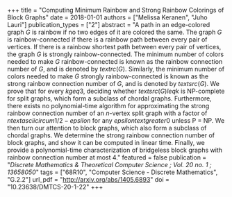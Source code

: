 +++
title = "Computing Minimum Rainbow and Strong Rainbow Colorings of Block Graphs"
date = 2018-01-01
authors = ["Melissa Keranen", "Juho Lauri"]
publication_types = ["2"]
abstract = "A path in an edge-colored graph $G$ is rainbow if no two edges of it are colored the same. The graph $G$ is rainbow-connected if there is a rainbow path between every pair of vertices. If there is a rainbow shortest path between every pair of vertices, the graph $G$ is strongly rainbow-connected. The minimum number of colors needed to make $G$ rainbow-connected is known as the rainbow connection number of $G$, and is denoted by $textrc(G)$. Similarly, the minimum number of colors needed to make $G$ strongly rainbow-connected is known as the strong rainbow connection number of $G$, and is denoted by $textsrc(G)$. We prove that for every $k geq 3$, deciding whether $textsrc(G) leq k$ is NP-complete for split graphs, which form a subclass of chordal graphs. Furthermore, there exists no polynomial-time algorithm for approximating the strong rainbow connection number of an $n$-vertex split graph with a factor of $ntextasciicircum1/2-epsilon$ for any $epsilon textgreater 0$ unless P = NP. We then turn our attention to block graphs, which also form a subclass of chordal graphs. We determine the strong rainbow connection number of block graphs, and show it can be computed in linear time. Finally, we provide a polynomial-time characterization of bridgeless block graphs with rainbow connection number at most 4."
featured = false
publication = "*Discrete Mathematics & Theoretical Computer Science ; Vol. 20 no. 1 ; 13658050*"
tags = ["68R10", "Computer Science - Discrete Mathematics", "G.2.2"]
url_pdf = "http://arxiv.org/abs/1405.6893"
doi = "10.23638/DMTCS-20-1-22"
+++

